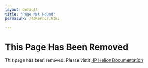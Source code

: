 ```yaml
---
layout: default
title: "Page Not Found"
permalink: /404error.html

---
```

# This Page Has Been Removed


This page has been removed.  Please vistit [HP Helion Documentation](/)

